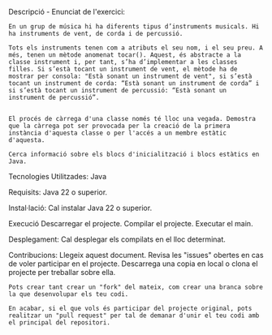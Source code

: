 Descripció - Enunciat de l'exercici:

    En un grup de música hi ha diferents tipus d’instruments musicals. Hi ha instruments de vent, de corda i de percussió.

    Tots els instruments tenen com a atributs el seu nom, i el seu preu. A més, tenen un mètode anomenat tocar(). Aquest, és abstracte a la classe instrument i, per tant, s’ha d’implementar a les classes filles. Si s’està tocant un instrument de vent, el mètode ha de mostrar per consola: "Està sonant un instrument de vent", si s’està tocant un instrument de corda: “Està sonant un instrument de corda” i si s’està tocant un instrument de percussió: “Està sonant un instrument de percussió”.


    El procés de càrrega d'una classe només té lloc una vegada. Demostra que la càrrega pot ser provocada per la creació de la primera instància d'aquesta classe o per l'accés a un membre estàtic d'aquesta. 

    Cerca informació sobre els blocs d'inicialització i blocs estàtics en Java.


Tecnologies Utilitzades:
	Java
	
Requisits:
	Java 22 o superior.
	
Instal·lació:
	Cal instalar Java 22 o superior.
	
Execució
    Descarregar el projecte.
	Compilar el projecte.
	Executar el main.
	
Desplegament:
    Cal desplegar els compilats en el lloc determinat.

Contribucions:
	Llegeix aquest document.
	Revisa les "issues" obertes en cas de voler participar en el projecte.
    Descarrega una copia en local o clona el projecte per treballar sobre ella.
	
	Pots crear tant crear un "fork" del mateix, com crear una branca sobre la que desenvolupar els teu codi.
	
	En acabar, si el que vols és participar del projecte original, pots realitzar un "pull request" per tal de demanar d'unir el teu codi amb el principal del repositori.
	